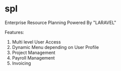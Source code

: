# spl
Enterprise Resource Planning Powered By "LARAVEL"

Features:
1. Multi level User Access
2. Dynamic Menu depending on User Profile
3. Project Management
4. Payroll Management
5. Invoicing

